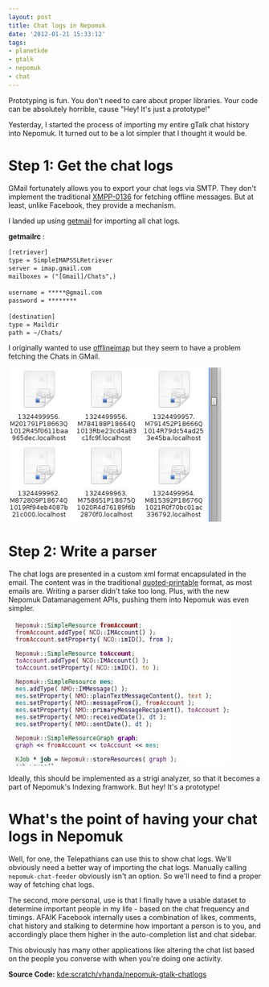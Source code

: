 ```yaml
---
layout: post
title: Chat logs in Nepomuk
date: '2012-01-21 15:33:12'
tags:
- planetkde
- gtalk
- nepomuk
- chat
---
```


Prototyping is fun. You don't need to care about proper libraries. Your
code can be absolutely horrible, cause "Hey! It's just a prototype!"

Yesterday, I started the process of importing my entire gTalk chat
history into Nepomuk. It turned out to be a lot simpler that I thought
it would be.

Step 1: Get the chat logs
=========================

GMail fortunately allows you to export your chat logs via SMTP. They
don't implement the traditional [XMPP-0136][] for fetching offline
messages. But at least, unlike Facebook, they provide a mechanism.

I landed up using [getmail][] for importing all chat logs.

**getmailrc** :

    [retriever]
    type = SimpleIMAPSSLRetriever
    server = imap.gmail.com
    mailboxes = ("[Gmail]/Chats",)

    username = *****@gmail.com
    password = ********

    [destination]
    type = Maildir
    path = ~/Chats/

I originally wanted to use [offlineimap][] but they seem to have a
problem fetching the Chats in GMail.

![There were a lot of logs!][]

Step 2: Write a parser
======================

The chat logs are presented in a custom xml format encapsulated in the
email. The content was in the traditional [quoted-printable][] format,
as most emails are. Writing a parser didn't take too long. Plus, with
the new Nepomuk Datamanagement APIs, pushing them into Nepomuk was even
simpler.

![The API is fun to use!][]

Ideally, this should be implemented as a strigi analyzer, so that it
becomes a part of Nepomuk's Indexing framwork. But hey! It's a
prototype!

What's the point of having your chat logs in Nepomuk
====================================================

Well, for one, the Telepathians can use this to show chat logs. We'll
obviously need a better way of importing the chat logs. Manually calling
`nepomuk-chat-feeder` obviously isn't an option. So we'll need to find a
proper way of fetching chat logs.

The second, more personal, use is that I finally have a usable dataset
to determine important people in my life - based on the chat frequency
and timings. AFAIK Facebook internally uses a combination of likes,
comments, chat history and stalking to determine how important a person
is to you, and accordingly place them higher in the auto-completion list
and chat sidebar.

This obviously has many other applications like altering the chat list
based on the people you converse with when you're doing one activity.

**Source Code:** [kde:scratch/vhanda/nepomuk-gtalk-chatlogs][]

  [XMPP-0136]: http://xmpp.org/extensions/xep-0136.html
  [getmail]: http://pyropus.ca/software/getmail/
  [offlineimap]: https://github.com/nicolas33/offlineimap
  [There were a lot of logs!]: /blog/images/2012/01/21/chat-log-emails.jpeg
  [quoted-printable]: http://en.wikipedia.org/wiki/Quoted-printable
  [The API is fun to use!]: /blog/images/2012/01/21/pushing-chat-logs.jpeg
  [kde:scratch/vhanda/nepomuk-gtalk-chatlogs]: http://quickgit.kde.org/?p=scratch%2Fvhanda%2Fnepomuk-gtalk-chatlogs.git&a=summary